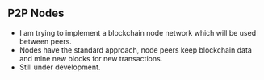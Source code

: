## P2P Nodes
- I am trying to implement a blockchain node network which will be used between peers.
- Nodes have the standard approach, node peers keep blockchain data and mine new blocks for new transactions. 
- Still under development.